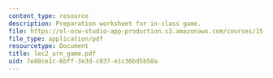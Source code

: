 ```yaml
---
content_type: resource
description: Preparation worksheet for in-class game.
file: https://ol-ocw-studio-app-production.s3.amazonaws.com/courses/15-040-game-theory-for-managers-spring-2004/7e88ce1c6bff3e3dc037e1c36bd5b58a_lec2_urn_game.pdf
file_type: application/pdf
resourcetype: Document
title: lec2_urn_game.pdf
uid: 7e88ce1c-6bff-3e3d-c037-e1c36bd5b58a
---
```

